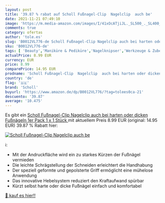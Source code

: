 ```yaml
---
layout: post
title: '39.87 % rabat auf Scholl Fußnagel-Clip  Nagelclip  auch be'
date: 2021-11-21 07:49:10
image: 'https://m.media-amazon.com/images/I/41xOcATjiJL._SL500_._SL400_.jpg'
comments: true
category: ofertas
author: 'tole.es'
slug: 'B0012VL776-de Scholl Fußnagel-Clip Nagelclip auch bei harten oder dicken...'
sku: 'B0012VL776-de'
tags: [ 'Beauty','Maniküre & Pediküre','Nagelknipser','Werkzeuge & Zubehör','scholl', ]
actualPrice: 8.99 EUR
currency: EUR
price: 8.99
comparePrice: 14.95 EUR
prodname: 'Scholl Fußnagel-Clip  Nagelclip  auch bei harten oder dicken Fußnägeln  1er Pack  1 x 1 Stück '
country: 'de'
flag: '🇩🇪'
brand: 'Scholl'
buyurl: 'https://www.amazon.de/dp/B0012VL776/?tag=tolees0ca-21'
descuento: '39.87'
average: '10.475'
---
```


Es gibt ein [Scholl Fußnagel-Clip  Nagelclip  auch bei harten oder dicken Fußnägeln  1er Pack  1 x 1 Stück ](https://www.amazon.de/dp/B0012VL776/?tag=tolees0ca-21) mit aktuellem Preis 8.99 EUR (original: 14.95 EUR) 39.87 % Rabatt hier:

[![Scholl Fußnagel-Clip  Nagelclip  auch be](https://m.media-amazon.com/images/I/41xOcATjiJL._SL500_._SL400_.jpg)](https://www.amazon.de/dp/B0012VL776/?tag=tolees0ca-21)

ℹ️:

- Mit der Andruckfläche wird ein zu starkes Kürzen der Fußnägel vermieden
- Die leichte Schrägstellung der Schneiden erleichtert die Handhabung
- Der speziell geformte und gepolsterte Griff ermöglicht eine mühelose Anwendung
- Das innovative Hebelsystem reduziert den Kraftaufwand spürbar
- Kürzt selbst harte oder dicke Fußnägel einfach und komfortabel

[🛒 kauf es hier!!](https://www.amazon.de/dp/B0012VL776/?tag=tolees0ca-21)
